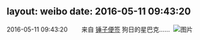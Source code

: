 layout: weibo
date: 2016-05-11 09:43:20
---
<meta name="referrer" content="no-referrer" />

2016-05-11 09:43:20  &nbsp;&nbsp;&nbsp;&nbsp;&nbsp;&nbsp; 来自 <a href="http://app.weibo.com/t/feed/4WCtHv" rel="nofollow">锤子便签</a>
狗日的星巴克…… ​​​
![图片](https://ww4.sinaimg.cn/large/6d2a6003jw1f3r79pascrj20ri0rmafe.jpg)
